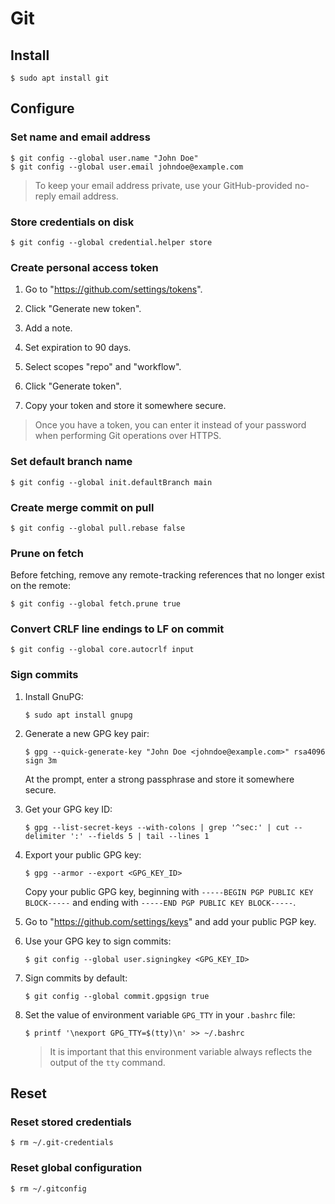 # Git

## Install

```
$ sudo apt install git
```

## Configure

### Set name and email address

```
$ git config --global user.name "John Doe"
$ git config --global user.email johndoe@example.com
```

> To keep your email address private, use your GitHub-provided no-reply email address.

### Store credentials on disk

```
$ git config --global credential.helper store
```

### Create personal access token

1. Go to "https://github.com/settings/tokens".

1. Click "Generate new token".

1. Add a note.

1. Set expiration to 90 days.

1. Select scopes "repo" and "workflow".

1. Click "Generate token".

1. Copy your token and store it somewhere secure.

> Once you have a token, you can enter it instead of your password when performing Git operations over HTTPS.

### Set default branch name

```
$ git config --global init.defaultBranch main
```

### Create merge commit on pull

```
$ git config --global pull.rebase false
```

### Prune on fetch

Before fetching, remove any remote-tracking references that no longer exist on the remote:

```
$ git config --global fetch.prune true
```

### Convert CRLF line endings to LF on commit

```
$ git config --global core.autocrlf input
```

### Sign commits

1. Install GnuPG:

    ```
    $ sudo apt install gnupg
    ```

1. Generate a new GPG key pair:

    ```
    $ gpg --quick-generate-key "John Doe <johndoe@example.com>" rsa4096 sign 3m
    ```

    At the prompt, enter a strong passphrase and store it somewhere secure.

1. Get your GPG key ID:

    ```
    $ gpg --list-secret-keys --with-colons | grep '^sec:' | cut --delimiter ':' --fields 5 | tail --lines 1
    ```

1. Export your public GPG key:

    ```
    $ gpg --armor --export <GPG_KEY_ID>
    ```

    Copy your public GPG key, beginning with `-----BEGIN PGP PUBLIC KEY BLOCK-----` and ending with `-----END PGP PUBLIC KEY BLOCK-----`.

1. Go to "https://github.com/settings/keys" and add your public PGP key.

1. Use your GPG key to sign commits:

    ```
    $ git config --global user.signingkey <GPG_KEY_ID>
    ```

1. Sign commits by default:

    ```
    $ git config --global commit.gpgsign true
    ```

1. Set the value of environment variable `GPG_TTY` in your `.bashrc` file:

    ```
    $ printf '\nexport GPG_TTY=$(tty)\n' >> ~/.bashrc
    ```

    > It is important that this environment variable always reflects the output of the `tty` command.

## Reset

### Reset stored credentials

```
$ rm ~/.git-credentials
```

### Reset global configuration

```
$ rm ~/.gitconfig
```
